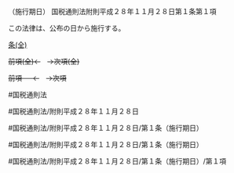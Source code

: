 （施行期日）
国税通則法附則平成２８年１１月２８日第１条第１項

この法律は、公布の日から施行する。

[条(全)](国税通則法＿＿＿＿附則平成２８年１１月２８日第１条_.md)

~~前項(全)←~~　~~→次項(全)~~

~~前項 　 ←~~　~~→次項~~



#国税通則法

#国税通則法/附則平成２８年１１月２８日

#国税通則法/附則平成２８年１１月２８日/第１条（施行期日）

#国税通則法/附則平成２８年１１月２８日/第１条（施行期日）

#国税通則法/附則平成２８年１１月２８日/第１条（施行期日）/第１項

